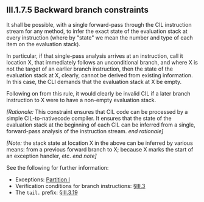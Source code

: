 ## III.1.7.5 Backward branch constraints

It shall be possible, with a single forward-pass through the CIL instruction stream for any method, to infer the exact state of the evaluation stack at every instruction (where by "state" we mean the number and type of each item on the evaluation stack).

In particular, if that single-pass analysis arrives at an instruction, call it location X, that immediately follows an unconditional branch, and where X is not the target of an earlier branch instruction, then the state of the evaluation stack at X, clearly, cannot be derived from existing information. In this case, the CLI demands that the evaluation stack at X be empty.

Following on from this rule, it would clearly be invalid CIL if a later branch instruction to X were to have a non-empty evaluation stack.

_[Rationale:_ This constraint ensures that CIL code can be processed by a simple CIL-to-nativecode compiler. It ensures that the state of the evaluation stack at the beginning of each CIL can be inferred from a single, forward-pass analysis of the instruction stream. _end rationale]_

_[Note:_ the stack state at location X in the above can be inferred by various means: from a previous forward branch to X; because X marks the start of an exception handler, etc. _end note]_

See the following for further information:

 * Exceptions: [Partition I](#todo-missing-hyperlink)
 * Verification conditions for branch instructions: §[III.3](#todo-missing-hyperlink)
 * The `tail.` prefix: §[III.3.19](#todo-missing-hyperlink)
